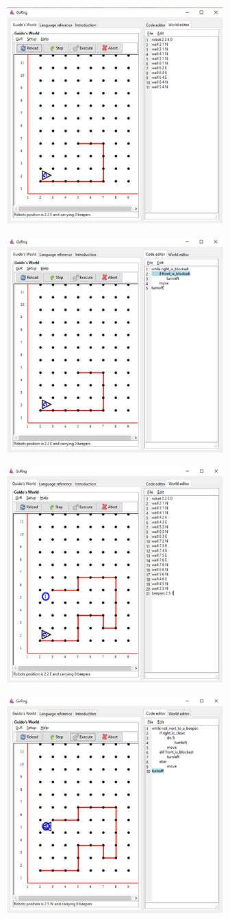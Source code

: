 ![alt text](https://github.com/Winki372/docalgopro/blob/main/modul%205/kegiatan%202.a%20awal.png)
##
![alt text](https://github.com/Winki372/docalgopro/blob/main/modul%205/kegiatan%202.a%20akhir.png)
##
![alt text](https://github.com/Winki372/docalgopro/blob/main/modul%205/kegiatan%202.b%20awal.png)
##
![alt text](https://github.com/Winki372/docalgopro/blob/main/modul%205/kegiatan%202.b%20akhir.png)
